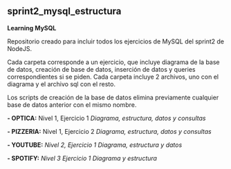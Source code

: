 ## sprint2_mysql_estructura
**Learning MySQL**

Repositorio creado para incluir todos los ejercicios de MySQL del sprint2 de NodeJS.

Cada carpeta corresponde a un ejercicio, que incluye diagrama de la base de datos, creación de base de datos, inserción de datos y queries correspondientes si se piden.
Cada carpeta incluye 2 archivos, uno con el diagrama y el archivo sql con el resto.

Los scripts de creación de la base de datos elimina previamente cualquier base de datos anterior con el mismo nombre.

**- OPTICA:**
Nivel 1, Ejercicio 1
*Diagrama, estructura, datos y consultas*

**- PIZZERIA:**
Nivel 1, Ejercicio 2
*Diagrama, estructura, datos y consultas*

**- YOUTUBE:**
*Nivel 2, Ejercicio 1
Diagrama, estructura y datos*

**- SPOTIFY:**
*Nivel 3 Ejercicio 1
Diagrama y estructura*
